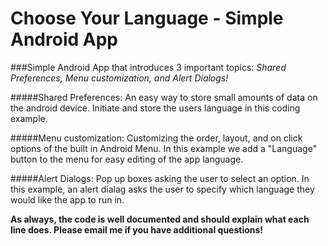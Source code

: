 # Choose Your Language - Simple Android App
###Simple Android App that introduces 3 important topics: *Shared Preferences, Menu customization, and Alert Dialogs!*

#####Shared Preferences: 
An easy way to store small amounts of data on the android device. Initiate and store the users language in this coding example. 

#####Menu customization: 
Customizing the order, layout, and on click options of the built in Android Menu. In this example we add a "Language" button to the menu for easy editing of the app language. 

#####Alert Dialogs: 
Pop up boxes asking the user to select an option. In this example, an alert dialag asks the user to specify which language they would like the app to run in. 

**As always, the code is well documented and should explain what each line does. Please email me if you have additional questions!**
